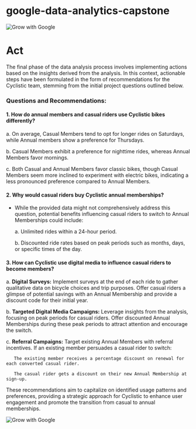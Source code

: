 # google-data-analytics-capstone
![Grow with Google](https://github.com/dapperdonshaggy/google-data-analytics-capstone/blob/main/Resources/Grow%20with%20Google.jpg)
# Act

The final phase of the data analysis process involves implementing actions based on the insights derived from the analysis. In this context, actionable steps have been formulated in the form of recommendations for the Cyclistic team, stemming from the initial project questions outlined below.

### Questions and Recommendations:

#### 1. How do annual members and casual riders use Cyclistic bikes differently?

   a. On average, Casual Members tend to opt for longer rides on Saturdays, while Annual members show a preference for Thursdays.

   b. Casual Members exhibit a preference for nighttime rides, whereas Annual Members favor mornings.

   c. Both Casual and Annual Members favor classic bikes, though Casual Members seem more inclined to experiment with electric bikes, indicating a less pronounced preference compared to Annual Members.

#### 2. Why would casual riders buy Cyclistic annual memberships?

   - While the provided data might not comprehensively address this question, potential benefits influencing casual riders to switch to Annual Memberships could include:
   
     a. Unlimited rides within a 24-hour period.
   
     b. Discounted ride rates based on peak periods such as months, days, or specific times of the day.

#### 3. How can Cyclistic use digital media to influence casual riders to become members?

   a. **Digital Surveys:** Implement surveys at the end of each ride to gather qualitative data on bicycle choices and trip purposes. Offer casual riders a glimpse of potential savings with an Annual Membership and provide a discount code for their initial year.

   b. **Targeted Digital Media Campaigns:** Leverage insights from the analysis, focusing on peak periods for casual riders. Offer discounted Annual Memberships during these peak periods to attract attention and encourage the switch.

   c. **Referral Campaigns:** Target existing Annual Members with referral incentives. If an existing member persuades a casual rider to switch:

   
       The existing member receives a percentage discount on renewal for each converted casual rider.
   
       The casual rider gets a discount on their new Annual Membership at sign-up.

These recommendations aim to capitalize on identified usage patterns and preferences, providing a strategic approach for Cyclistic to enhance user engagement and promote the transition from casual to annual memberships.

![Grow with Google](https://github.com/dapperdonshaggy/google-data-analytics-capstone/assets/61318108/67788399-9c14-41f9-944a-dfb4d69fcbd0)
